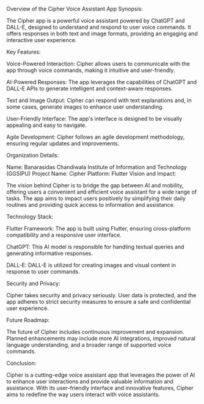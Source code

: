 Overview of the Cipher Voice Assistant App
Synopsis:

The Cipher app is a powerful voice assistant powered by ChatGPT and DALL-E, designed to understand and respond to user voice commands. It offers responses in both text and image formats, providing an engaging and interactive user experience.

Key Features:

Voice-Powered Interaction: Cipher allows users to communicate with the app through voice commands, making it intuitive and user-friendly.

AI-Powered Responses: The app leverages the capabilities of ChatGPT and DALL-E APIs to generate intelligent and context-aware responses.

Text and Image Output: Cipher can respond with text explanations and, in some cases, generate images to enhance user understanding.

User-Friendly Interface: The app's interface is designed to be visually appealing and easy to navigate.

Agile Development: Cipher follows an agile development methodology, ensuring regular updates and improvements.

Organization Details:

Name: Banarasidas Chandiwala Institute of Information and Technology (GGSIPU)
Project Name: Cipher
Platform: Flutter
Vision and Impact:

The vision behind Cipher is to bridge the gap between AI and mobility, offering users a convenient and efficient voice assistant for a wide range of tasks. The app aims to impact users positively by simplifying their daily routines and providing quick access to information and assistance.

Technology Stack:

Flutter Framework: The app is built using Flutter, ensuring cross-platform compatibility and a responsive user interface.

ChatGPT: This AI model is responsible for handling textual queries and generating informative responses.

DALL-E: DALL-E is utilized for creating images and visual content in response to user commands.

Security and Privacy:

Cipher takes security and privacy seriously. User data is protected, and the app adheres to strict security measures to ensure a safe and confidential user experience.

Future Roadmap:

The future of Cipher includes continuous improvement and expansion. Planned enhancements may include more AI integrations, improved natural language understanding, and a broader range of supported voice commands.

Conclusion:

Cipher is a cutting-edge voice assistant app that leverages the power of AI to enhance user interactions and provide valuable information and assistance. With its user-friendly interface and innovative features, Cipher aims to redefine the way users interact with voice assistants.

